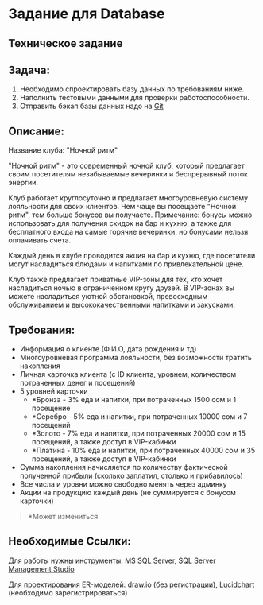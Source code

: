 
# Задание для Database

## Техническое задание

## Задача:

1. Необходимо спроектировать базу данных по требованиям ниже.
2. Наполнить тестовыми данными для проверки работоспособности.
3. Отправить бэкап базы данных надо на [Git](https://github.com/)

## Описание:

Название клуба: "Ночной ритм"

"Ночной ритм" - это современный ночной клуб, который предлагает своим посетителям незабываемые вечеринки и беспрерывный поток энергии.

Клуб работает круглосуточно и предлагает многоуровневую систему лояльности для своих клиентов. Чем чаще вы посещаете "Ночной ритм", тем больше бонусов вы получаете. Примечание: бонусы можно использовать для получения скидок на бар и кухню, а также для бесплатного входа на самые горячие вечеринки, но бонусами нельзя оплачивать счета.

Каждый день в клубе проводится акция на бар и кухню, где посетители могут насладиться блюдами и напитками по привлекательной цене.

Клуб также предлагает приватные VIP-зоны для тех, кто хочет насладиться ночью в ограниченном кругу друзей. В VIP-зонах вы можете насладиться уютной обстановкой, превосходным обслуживанием и высококачественными напитками и закусками.

## Требования:
- Информация о клиенте (Ф.И.О, дата рождения и тд) 
- Многоуровневая программа лояльности, без возможности тратить накопления
- Личная карточка клиента (с ID клиента, уровнем, количеством потраченных денег и посещений) 
- 5 уровней карточки 
    - *Бронза - 3% еда и напитки, при потраченных 1500 сом и 1 посещение 
    - *Серебро - 5% еда и напитки, при потраченных 10000 сом и 7 посещений 
    - *Золото - 7% еда и напитки, при потраченных 20000 сом и 15 посещений, а также доступ в VIP-кабинки
    - *Платина - 10% еда и напитки, при потраченных 40000 сом и 35 посещений, а также доступ в VIP-кабинки
- Сумма накопления начисляется по количеству фактической полученной прибыли (сколько заплатил, столько и прибавилось) 
- Все числа и уровни можно свободно менять через админку 
- Акции на продукцию каждый день (не суммируется с бонусом карточки) 
> \*Может измениться 
## Необходимые Ссылки:
Для работы нужны инструменты: [MS SQL Server](https://www.microsoft.com/en-us/sql-server/sql-server-downloads), [SQL Server Management Studio](https://learn.microsoft.com/en-us/sql/ssms/download-sql-server-management-studio-ssms?view=sql-server-ver16)

Для проектирования ER-моделей: [draw.io](https://app.diagrams.net/) (без регистрации), [Lucidchart](https://www.lucidchart.com/pages/landing?utm_source=google&utm_medium=cpc&utm_campaign=branded_sitelink_en_lucidchart&km_CPC_CampaignId=1484560207&km_CPC_AdGroupID=60168114191&km_CPC_Keyword=lucidchart&km_CPC_MatchType=e&km_CPC_ExtensionID=21193716975&km_CPC_Network=g&km_CPC_AdPosition=&km_CPC_Creative=442433234360&km_CPC_TargetID=kwd-33511936169&km_CPC_Country=1009827&km_CPC_Device=c&km_CPC_placement=&km_CPC_target=&gclid=Cj0KCQjwu-KiBhCsARIsAPztUF3XFlMR-oREYfEkPP9gyRJuF5ceEnxes9BymJvIe_v34cWQjuuYSAQaAvweEALw_wcB) (необходимо зарегистрироваться)
